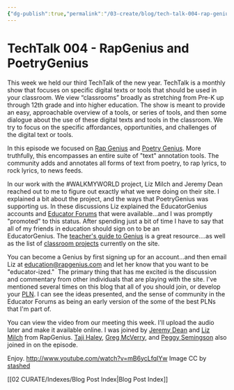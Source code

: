 ```yaml
---
{"dg-publish":true,"permalink":"/03-create/blog/tech-talk-004-rap-genius-and-poetry-genius/","title":"TechTalk 004 - RapGenius and PoetryGenius","tags":["poetry","poetrygenius","rapgenius","walkmyworld"]}
---
```


# TechTalk 004 - RapGenius and PoetryGenius

This week we held our third TechTalk of the new year. TechTalk is a monthly show that focuses on specific digital texts or tools that should be used in your classroom. We view “classrooms” broadly as stretching from Pre-K up through 12th grade and into higher education. The show is meant to provide an easy, approachable overview of a tools, or series of tools, and then some dialogue about the use of these digital texts and tools in the classroom. We try to focus on the specific affordances, opportunities, and challenges of the digital text or tools.

In this episode we focused on [Rap Genius](http://rapgenius.com/) and [Poetry Genius](http://poetry.rapgenius.com/). More truthfully, this encompasses an entire suite of "text" annotation tools. The community adds and annotates all forms of text from poetry, to rap lyrics, to rock lyrics, to news feeds.

In our work with the #WALKMYWORLD project, Liz Milch and Jeremy Dean reached out to me to figure out exactly what we were doing on their site. I explained a bit about the project, and the ways that PoetryGenius was supporting us. In these discussions Liz explained the EducatorGenius accounts and [Educator Forums](http://poetry.rapgenius.com/educators) that were available...and I was promptly "promoted" to this status. After spending just a bit of time I have to say that all of my friends in education should sign on to be an EducatorGenius. The [teacher's guide to Genius](http://poetry.rapgenius.com/Genius-educators-a-teachers-guide-to-genius-annotated) is a great resource....as well as the list of [classroom projects](http://poetry.rapgenius.com/Genius-educators-classroom-projects-annotated) currently on the site.

You can become a Genius by first signing up for an account...and then email Liz at [education@rapgenius.com](mailto:education@rapgenius.com) and let her know that you want to be "educator-ized."  The primary thing that has me excited is the discussion and commentary from other individuals that are playing with the site. I've mentioned several times on this blog that all of you should join, or develop your [PLN](http://wiobyrne.com/?s=personal+learning+network). I can see the ideas presented, and the sense of community in the Educator Forums as being an early version of the some of the best PLNs that I'm part of.

You can view the video from our meeting this week. I'll upload the audio later and make it available online. I was joined by [Jeremy Dean](https://plus.google.com/u/0/114329760770539904107/posts) and [Liz Milch](https://plus.google.com/u/0/118409414566396650460/posts) from RapGenius. [Taji Haley](https://plus.google.com/u/0/113008660398226023916/posts), [Greg McVerry](https://plus.google.com/u/0/+GregMcverry/posts), and [Peggy Semingson](https://plus.google.com/u/0/117911554501805772911/posts) also joined in on the episode.

Enjoy. http://www.youtube.com/watch?v=mB6ycLfqIYw Image CC by [stashed](http://thestashed.com/rap-genius-releases-iphone-app-with-new-music-discovery-feature/)

[[02 CURATE/Indexes/Blog Post Index\|Blog Post Index]]